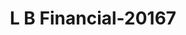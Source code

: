 ---
f_zip-code: 41005
f_state-code: KY
title: L B Financial-20167
f_phone: 859-689-5000
f_city-only: Burlington
f_address: 2532 Burlington Pike Burlington
f_location-unique-id: '20167'
slug: l-b-financial-20167
updated-on: '2024-05-30T13:46:58.046Z'
created-on: '2024-05-30T13:36:59.803Z'
published-on: '2024-05-30T13:54:32.469Z'
f_city-state: cms/city/burlington-ky.md
f_company: cms/company/l-b-financial.md
f_state: cms/state/kentucky.md
layout: '[payday-loan].html'
tags: payday-loan
---